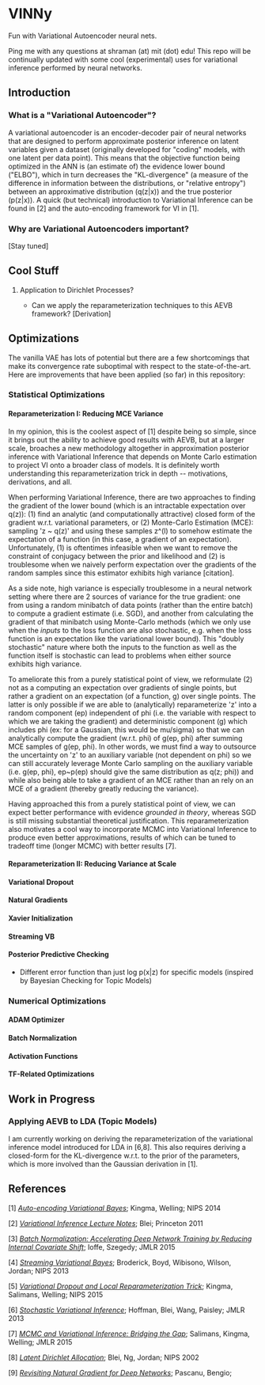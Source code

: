 # VINNy

Fun with Variational Autoencoder neural nets.

Ping me with any questions at shraman (at) mit (dot) edu! This repo will be continually updated with some cool (experimental) uses for variational inference performed by neural networks.

## Introduction

### What is a "Variational Autoencoder"?

A variational autoencoder is an encoder-decoder pair of neural networks that are designed to perform approximate posterior inference on latent variables given a dataset (originally developed for "coding" models, with one latent per data point). This means that the objective function being optimized in the ANN is (an estimate of) the evidence lower bound ("ELBO"), which in turn decreases the "KL-divergence" (a measure of the difference in information between the distributions, or "relative entropy") between an approximative distribution (q(z|x)) and the true posterior (p(z|x)). A quick (but technical) introduction to Variational Inference can be found in \[2\] and the auto-encoding framework for VI in \[1\].

### Why are Variational Autoencoders important?

\[Stay tuned\]

## Cool Stuff

1. Application to Dirichlet Processes?

    - Can we apply the reparameterization techniques to this AEVB framework?
        [Derivation]

## Optimizations

The vanilla VAE has lots of potential but there are a few shortcomings that make its convergence rate suboptimal with respect to the state-of-the-art. Here are improvements that have been applied (so far) in this repository:

### Statistical Optimizations
#### Reparameterization I: Reducing MCE Variance

In my opinion, this is the coolest aspect of [1] despite being so simple, since it brings out the ability to achieve good results with AEVB, but at a larger scale, broaches a new methodology altogether in approximation posterior inference with Variational Inference that depends on Monte Carlo estimation to project VI onto a broader class of models. It is definitely worth understanding this reparameterization trick in depth -- motivations, derivations, and all.

When performing Variational Inference, there are two approaches to finding the gradient of the lower bound (which is an intractable expectation over q(z)): (1) find an analytic (and computationally attractive) closed form of the gradient w.r.t. variational parameters, or (2) Monte-Carlo Estimation (MCE): sampling 'z ~ q(z)' and using these samples z^(l) to somehow estimate the expectation of a function (in this case, a gradient of an expectation). Unfortunately, (1) is oftentimes infeasible when we want to remove the constraint of conjugacy between the prior and likelihood and (2) is troublesome when we naively perform expectation over the gradients of the random samples since this estimator exhibits high variance [citation].

As a side note, high variance is especially troublesome in a neural network setting where there are 2 sources of variance for the true gradient: one from using a random minibatch of data points (rather than the entire batch) to compute a gradient estimate (i.e. SGD), and another from calculating the gradient of that minibatch using Monte-Carlo methods (which we only use when the *inputs* to the loss function are also stochastic, e.g. when the loss function is an expectation like the variational lower bound). This "doubly stochastic" nature where both the inputs to the function as well as the function itself is stochastic can lead to problems when either source exhibits high variance.

To ameliorate this from a purely statistical point of view, we reformulate (2) not as a computing an expectation over gradients of single points, but rather a gradient on an expectation (of a function, g) over single points. The latter is only possible if we are able to (analytically) reparameterize 'z' into a random component (ep) independent of phi (i.e. the variable with respect to which we are taking the gradient) and deterministic component (g) which includes phi (ex: for a Gaussian, this would be mu/sigma) so that we can analytically compute the gradient (w.r.t. phi) of g(ep, phi) after summing MCE samples of g(ep, phi). In other words, we must find a way to outsource the uncertainty on 'z' to an auxiliary variable (not dependent on phi) so we can still accurately leverage Monte Carlo sampling on the auxiliary variable (i.e. g(ep, phi), ep~p(ep) should give the same distribution as q(z; phi)) and while also being able to take a gradient of an MCE rather than an rely on an MCE of a gradient (thereby greatly reducing the variance).

Having approached this from a purely statistical point of view, we can expect better performance with evidence *grounded in theory*, whereas SGD is still missing substantial theoretical justification. This reparameterization also motivates a cool way to incorporate MCMC into Variational Inference to produce even better approximations, results of which can be tuned to tradeoff time (longer MCMC) with better results [7].

#### Reparameterization II: Reducing Variance at Scale

#### Variational Dropout

#### Natural Gradients

#### Xavier Initialization

#### Streaming VB

#### Posterior Predictive Checking
- Different error function than just log p(x|z) for specific models (inspired by Bayesian Checking for Topic Models)

### Numerical Optimizations
#### ADAM Optimizer

#### Batch Normalization

#### Activation Functions

#### TF-Related Optimizations

## Work in Progress

### Applying AEVB to LDA (Topic Models)

I am currently working on deriving the reparameterization of the variational inference model introduced for LDA in [6,8]. This also requires deriving a closed-form for the KL-divergence w.r.t. to the prior of the parameters, which is more involved than the Gaussian derivation in [1].

## References
\[1\] [_Auto-encoding Variational Bayes_](http://arxiv.org/abs/1312.6114); Kingma, Welling; NIPS 2014

\[2\] [_Variational Inference Lecture Notes_](https://www.cs.princeton.edu/courses/archive/fall11/cos597C/lectures/variational-inference-i.pdf); Blei; Princeton 2011

\[3\] [_Batch Normalization: Accelerating Deep Network Training by Reducing Internal Covariate Shift_](http://arxiv.org/abs/1502.03167); Ioffe, Szegedy; JMLR 2015

\[4\] [_Streaming Variational Bayes_](http://papers.nips.cc/paper/4980-streaming-variational-bayes.pdf); Broderick, Boyd, Wibisono, Wilson, Jordan; NIPS 2013

\[5\] [_Variational Dropout and Local Reparameterization Trick_](http://arxiv.org/pdf/1506.02557v2.pdf); Kingma, Salimans, Welling; NIPS 2015

\[6\] [_Stochastic Variational Inference_](http://arxiv.org/pdf/1206.7051.pdf); Hoffman, Blei, Wang, Paisley; JMLR 2013

\[7\] [_MCMC and Variational Inference: Bridging the Gap_](http://arxiv.org/pdf/1410.6460v4.pdf); Salimans, Kingma, Welling; JMLR 2015

\[8\] [_Latent Dirichlet Allocation_](http://machinelearning.wustl.edu/mlpapers/paper_files/nips02-AA53.pdf); Blei, Ng, Jordan; NIPS 2002

\[9\] [_Revisiting Natural Gradient for Deep Networks_](http://arxiv.org/pdf/1301.3584v7.pdf); Pascanu, Bengio; 
